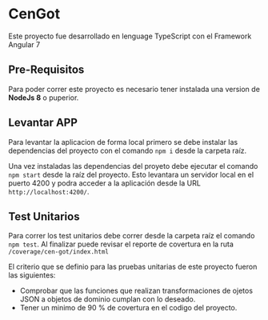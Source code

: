 # CenGot

Este proyecto fue desarrollado en lenguage TypeScript con el Framework Angular 7

## Pre-Requisitos

Para poder correr este proyecto es necesario tener instalada una version de **NodeJs 8** o puperior.


## Levantar APP

Para levantar la aplicacion de forma local primero se debe instalar las dependencias del proyecto con el comando `npm i` desde la carpeta raíz.

Una vez instaladas las dependencias del proyeto debe ejecutar el comando `npm start` desde la raíz del proyecto. Esto levantara un servidor local en el puerto 4200 y podra acceder a la aplicación desde la URL `http://localhost:4200/`.

## Test Unitarios

Para correr los test unitarios debe correr desde la carpeta raíz el comando `npm test`. Al finalizar puede revisar el reporte de covertura en la ruta `/coverage/cen-got/index.html`

El criterio que se definio para las pruebas unitarias de este proyecto fueron las siguientes:

- Comprobar que las funciones que realizan transformaciones de ojetos JSON a objetos de dominio cumplan con lo deseado.
- Tener un minimo de 90 % de covertura en el codigo del proyecto.


